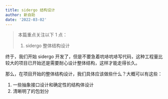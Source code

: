 ```yaml
---
title: sidergo 结构设计
author: 新自助
date: '2022-03-02'
---
```


> 本篇重点关注以下 1 点：
> 1. sidergo 整体结构设计


终于，我们开始 sidergo 开发了，但是不要急着吭哧吭哧写代码，这种工程量比较大的项目已开始还是需要耐心设计整体结构，这样才能走得长久。

那么，在项目开始的整体结构设计，我们具体应该做些什么？大概可以有这些：

1. 一些抽象接口设计和确定性的结构体设计
2. 清晰明了的包划分


